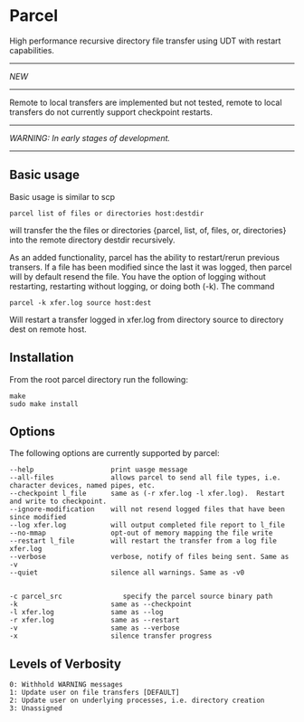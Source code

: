 Parcel
===

High performance recursive directory file transfer using UDT with restart capabilities. 

****** 
_NEW_
****** 
Remote to local transfers are implemented but not tested, remote to local transfers do not currently support checkpoint restarts.

******
_WARNING: In early stages of development._ 
******
 
Basic usage
-----------
Basic usage is similar to scp 

    parcel list of files or directories host:destdir
    
will transfer the the files or directories {parcel, list, of, files, or, directories} into the remote directory destdir recursively.  

As an added functionality, parcel has the ability to restart/rerun previous transers. If a file has been modified since the last it was logged, then parcel will by default resend the file. You have the option of logging without restarting, restarting without logging, or doing both (-k). The command

    parcel -k xfer.log source host:dest
    
Will restart a transfer logged in xfer.log from directory source to directory dest on remote host.

Installation
------------

From the root parcel directory run the following:

    make
    sudo make install

	
Options
-------
The following options are currently supported by parcel:

    --help                   print uasge message
    --all-files              allows parcel to send all file types, i.e. character devices, named pipes, etc.
    --checkpoint l_file      same as (-r xfer.log -l xfer.log).  Restart and write to checkpoint.
    --ignore-modification    will not resend logged files that have been since modified
    --log xfer.log           will output completed file report to l_file
    --no-mmap                opt-out of memory mapping the file write
    --restart l_file         will restart the transfer from a log file xfer.log 
    --verbose                verbose, notify of files being sent. Same as -v
    --quiet                  silence all warnings. Same as -v0
    

    -c parcel_src               specify the parcel source binary path
    -k                       same as --checkpoint
    -l xfer.log              same as --log 
    -r xfer.log              same as --restart
    -v                       same as --verbose
    -x                       silence transfer progress    


Levels of Verbosity
-------------------
   	0: Withhold WARNING messages
   	1: Update user on file transfers [DEFAULT]
   	2: Update user on underlying processes, i.e. directory creation
   	3: Unassigned
